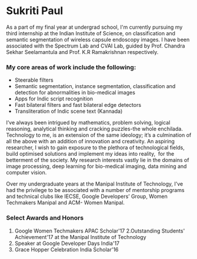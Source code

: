 # Sukriti Paul

As a part of my final year at undergrad school, I'm currently pursuing my third internship at the Indian Institute of Science, on classification and semantic segmentation of wireless capsule endoscopy images. I have been associated with the Spectrum Lab and CVAI Lab, guided by Prof. Chandra Sekhar Seelamantula and Prof. K.R Ramakrishnan respectively.



### My core areas of work include the following:

- Steerable filters
- Semantic segmentation, instance segmentation, classification and detection for abnormalities in bio-medical images
- Apps for Indic script recognition
- Fast bilateral filters and fast bilateral edge detectors
- Transliteration of Indic scene text (Kannada)



I’ve always been intrigued by mathematics, problem solving, logical reasoning, analytical thinking and cracking puzzles-the whole enchilada. Technology to me, is an extension of the same ideology; it’s a culmination of all the above with an addition of innovation and creativity. An aspiring researcher, I wish to gain exposure to the plethora of technological fields, build optimised solutions and implement my ideas into reality,  for the betterment of the society. My research interests vastly lie in the domains of image processing, deep learning for bio-medical imaging, data mining and computer vision.

Over my undergraduate years at the Manipal Institute of Technology, I’ve had the privilege to be associated with a number of mentorship programs and technical clubs like IECSE, Google Developers’ Group, Women Techmakers Manipal and ACM- Women Manipal.

### Select Awards and Honors
1. Google Women Techmakers APAC Scholar'17
2.Outstanding Students' Achievement'17 at the Manipal Institute of Technology
3. Speaker at Google Developer Days India'17
4. Grace Hopper Celebration India Scholar'16
